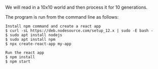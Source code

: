 We will read in a 10x10 world and then process it for 10 generations.

The program is run from the command line as follows:
```
Install npm command and create a react app
$ curl -sL https://deb.nodesource.com/setup_12.x | sudo -E bash -
$ sudo apt install nodejs
$ sudo apt install npm
$ npx create-react-app my-app

Run the react app
$ npm install
$ npm start
```